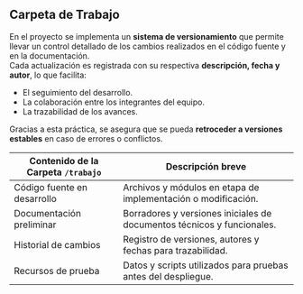 ## Carpeta de Trabajo

En el proyecto se implementa un **sistema de versionamiento** que permite llevar un control detallado de los cambios realizados en el código fuente y en la documentación.  
Cada actualización es registrada con su respectiva **descripción, fecha y autor**, lo que facilita:

-  El seguimiento del desarrollo.  
-  La colaboración entre los integrantes del equipo.  
- La trazabilidad de los avances.  

Gracias a esta práctica, se asegura que se pueda **retroceder a versiones estables** en caso de errores o conflictos.

|  Contenido de la Carpeta `/trabajo` |  Descripción breve |
|---------------------------------------|----------------------|
| Código fuente en desarrollo           | Archivos y módulos en etapa de implementación o modificación. |
| Documentación preliminar               | Borradores y versiones iniciales de documentos técnicos y funcionales. |
| Historial de cambios                   | Registro de versiones, autores y fechas para trazabilidad. |
| Recursos de prueba                     | Datos y scripts utilizados para pruebas antes del despliegue. |
